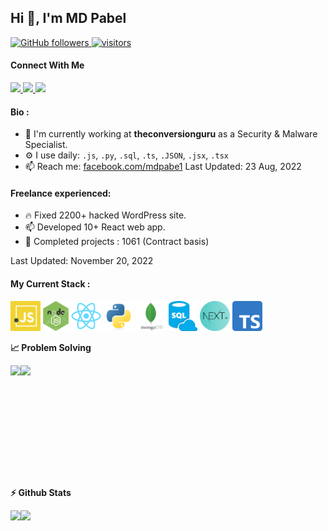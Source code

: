 ## Hi 👋, I'm MD Pabel

<p align="left">
  <a href="https://github.com/mdpabel?tab=followers">
    <img alt="GitHub followers" src="https://img.shields.io/github/followers/mdpabel?color=green&logo=github">
  </a>
  <a href="https://github.com/mdpabel/">
    <img src="https://komarev.com/ghpvc/?username=mdpabel" alt="visitors" />
  </a>

</p>

#### Connect With Me

<p left="center">
<a href="https://www.facebook.com/mdpabe1">
  <img src="https://img.shields.io/badge/Facebook-1877F2?style=for-the-badge&logo=facebook&logoColor=white" height=25>
</a>
<a href="mailto:mdpabel385@gmail.com">
  <img src="	https://img.shields.io/badge/Gmail-D14836?style=for-the-badge&logo=gmail&logoColor=white" height=25>
</a>
<a href="mailto:mdpabel385@gmail.com">
  <img src="https://img.shields.io/badge/gmail-%231DA1F2.svg?&style=for-the-badge&logo=gmail&logoColor=white" height=25>
</a> 
</p>

#### Bio :

- 🏢 I'm currently working at **theconversionguru** as a Security & Malware Specialist.
- ⚙️ I use daily: `.js`, `.py`, `.sql`, `.ts`, `.JSON`, `.jsx`, `.tsx`
- 📫 Reach me: [facebook.com/mdpabe1](https://facebook.com/mdpabe1)
Last Updated: 23 Aug, 2022

#### Freelance experienced: 

- 🔥 Fixed 2200+ hacked WordPress site.
- 📫 Developed 10+ React web app.
- 🚀 Completed projects : 1061 (Contract basis)

Last Updated: November 20, 2022

#### My Current Stack :

<img height="48" src="js.png" alt="js"> <img height="48" src="nodejs.png" alt="nodejs"> <img height="48" src="react-original.svg" alt="react"> <img height="48" src="python-original.svg" alt="python"> <img height="48" src="mongo.png" alt="mongo"> <img height="48" src="sql.png" alt="sql"> <img height="48" src="next.png" alt="next"> <img height="48" src="ts.png" alt="ts">

<b>&#128200; Problem Solving</b>

<p style="display: flex;" float="left">
<img height="180em" src="https://leetcard.jacoblin.cool/mdpabel?theme=light&font=Karma&ext=contest" />
<img height="180em" src="https://codeforces-stats-api.herokuapp.com/stats?username=MD_Pabel" />
</p>


<b>⚡ Github Stats</b>

<p style="display: flex;" float="left">
<img height="180em" src="https://github-readme-stats.vercel.app/api?username=mdpabel&show_icons=true&hide_border=true&&count_private=true&include_all_commits=true" /> 
<img height="180em" src="https://github-readme-stats.vercel.app/api/top-langs/?username=mdpabel&show_icons=true&hide_border=true&layout=compact&langs_count=8"/>
</p>


